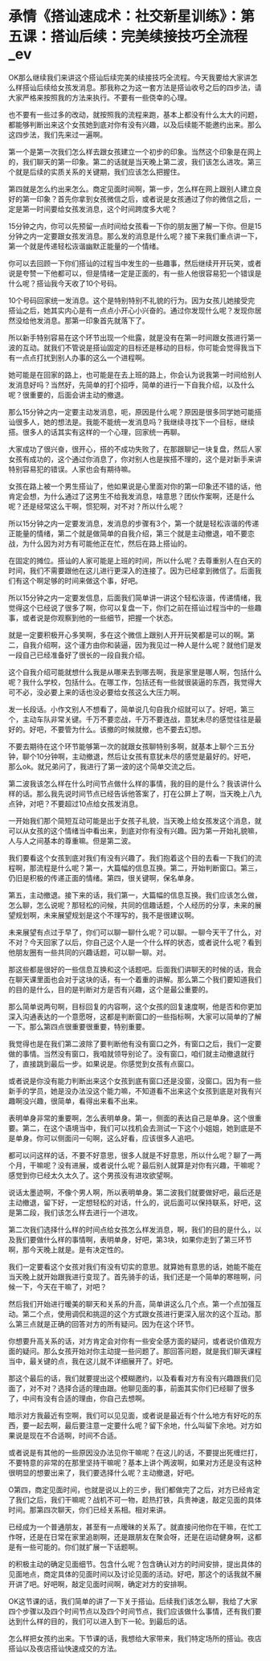 # 承情《搭讪速成术：社交新星训练》：第五课：搭讪后续：完美续接技巧全流程_ev

OK那么继续我们来讲这个搭讪后续完美的续接技巧全流程。今天我要给大家讲怎么样搭讪后续给女孩发消息。那我称之为这一套方法是搭讪收号之后的四步法，请大家严格来按照我的方法来执行。不要有一些侥幸的心理。

也不要有一些过多的改动，就按照我的流程来跑，基本上都没有什么太大的问题，都能够判断出来这个女孩她到底对你有没有兴趣，以及后续能不能邀约出来。那么这四步法，我们先来过一遍啊。

第一个是第一次我们怎么样去跟女孩建立一个初步的印象。当然这个印象是在网上的，我们聊天的第一印象。第二的话就是当天晚上第二波，我们该怎么进攻。第三个就是后续的实质关系的关键期，我们应该怎么把握住。

第四就是怎么约出来怎么。商定见面时间啊，第一步，怎么样在网上跟别人建立良好的第一印象？首先你拿到女孩微信之后，或者说是女孩通过了你的微信之后，一定是第一时间要给女孩发消息，这个时间跨度多大呢？

15分钟之内，你可以先预留一点时间给女孩看一下你的朋友圈了解一下你。但是15分钟之内一定要跟女孩发消息。那么发的消息是什么呢？接下来我们重点讲一下，第一个就是传递轻松诙谐幽默正能量的一个情绪。

你可以去回顾一下你们搭讪的过程当中发生的一些趣事，然后继续开开玩笑，或者说是夸赞一下他都可以，但是情绪一定是正面的，有一些人他很容易犯一个错误是什么呢？搭讪我今天收了10个号码。

10个号码回家统一发消息。这个是特别特别不礼貌的行为。因为女孩儿她接受完搭讪之后，她其实内心是有一点点小开心小兴奋的。通过你发现什么呢？发现你居然没给他发消息。那第一印象首先就落下了。

所以新手特别容易在这个环节出现一个纰露，就是没有在第一时间跟女孩进行第一波的互动。就我们不管说是搭讪固定的目标还是移动的目标，你可能会觉得我当下有一点点打扰到别人办事的这么一个进程啊。

她可能是在回家的路上，也可能是在去上班的路上，你会认为说我第一时间给别人发消息好吗？当然好，先简单的打个招呼，简单的进行一下自我介绍，以及什么呢？很重要的，后面会讲主动的撤退。

那么15分钟之内一定要主动发消息，呃，原因是什么呢？原因是很多同学她可能搭讪很多人，她的想法是。我能不能统一发消息吗？我继续寻找下一个目标，继续搭。很多人的话其实有这样的一个心理，回家统一再聊。

大家成功了很兴奋，很开心，搭的不成功失败了，在那跟聊记一块复盘，然后人家女孩有成功的，这个通过你消息了，你对别人也是挨搭不理的，这个是对新手来讲特别容易犯的错误。人家也会有期待嘛。

女孩在路上被一个男生搭讪了，他如果说是心里面对你的第一印象还不错的话，他肯定会想，为什么通过了这男生不给我发消息，啥意思？团伙作案啊，还是什么呢？还是经常这么干啊，惯犯啊，对不对？所以什么呢？

所以15分钟之内一定要发消息，发消息的步骤有3个，第一个就是轻松诙谐的传递正能量的情绪，第二个就是做简单的自我介绍，第三个就是主动撤退，咱不要恋战，为什么因为对方有可能他正在忙，然后在路上搭讪的。

在固定的摊位。搭讪的人家可能是上班的时间，所以什么呢？去尊重别人在白天的时间，我们不需要跟他在这儿进行更深入的连接了。因为已经拿到微信了。后面我们有这个啊足够的时间来做这个事，好吧。

所以15分钟之内一定要发信息，后面我们简单讲一讲这个轻松诙谐，传递情绪，我觉得这个已经说了很多了啊，你可以复盘一下，你们之前在搭讪过程当中的一些趣事，或者说是你观察到他的一些细节，把握一个状态。

就是一定要积极开心多笑啊，多在这个微信上跟别人开开玩笑都是可以的啊。第二，自我介绍啊，这个谨方由你和装逼，因为我见过一种人是什么呢？就他们是发一段自己已经准备好了很长的一段自我介绍。

这个自我介绍可能就想什么我是从哪来去到哪去啊，我是家里是哪人啊，包括什么呢？我什么学校，包括什么。在哪工作，包括还有一些就很装逼的东西，我觉得大可不必，没必要上来的话也没必要给女孩这么大压力啊。

发一长段话。小作文别人不想看了，简单说几句自我介绍就可以了。好吧，第三个，主动车队非常关键。千万不要恋战，千万不要连战，意犹未尽的感觉往往是最好的。好吧，不要管为什么。该撤的时候就撤，也不要去幻想。

不要去期待在这个环节能够第一次的就跟女孩聊特别多啊，就基本上聊个三五分钟，聊个10分钟啊，主动撤退，然后让女孩有意犹未尽的感觉是最好的。好吧，那么ok。就兄弟问了，我进行了第一波的这个简单交流之后。

第二波我该怎么样在什么时间节点做什么样的事情，我的目的是什么？我该讲什么样的话。那么我先说时间节点已经告诉他答案了，打在公屏上了啊，当天晚上八九点钟，对吧？不要超过10点给女孩发消息。

一开始我们那个简短互动可能是出于女孩子礼貌，当天晚上给女孩发这个消息，就可以从女孩的这个情绪当中看出来，到底对你有没有兴趣。因为第一开始礼貌嘛，人与人之间基本的尊重嘛。但是第二波。

我们要看这个女孩到底对我们有没有兴趣了。我们抱着这个目的去看一下我们的流程啊，那流程是什么呢？第一，大篇幅的信息互换。第二，开始判断窗口。第三，仍旧是积极的传递正面的情绪。第四，很关键啊，保名单身。

第五，主动撤退。接下来的话，我们第一，大篇幅的信息互换。我们应该怎么做，怎么聊，怎么说呢？那轻松的问候，共同的信趣话题，个人经历的分享，未来的展望规划啊，未来展望规划是这个不理写的，我不是很建议啊。

未来展望有点过于早了，你们可以聊一聊什么呢？可以聊。一聊今天干了什么，对不对？今天回家了以后，你自己这个人是一个什么样的状态，或者说什么呢？看到他朋友圈有一些共同的兴趣话题，可以聊一聊。对。

那这些都是很好的一些信息互换和这个话题吧。后面我们讲聊天的时候的话，我会在聊天课里面也会对于这块的话，有一个着重的讲解。那么第二个我们要知道我们的目的是什么，目的是判断对方是否有兴趣，这个是最公重要的。

那么简单说两句啊，目标回复的内容啊，这个女孩的回复速度啊，他是否和你更加深入沟通表达的一个意愿呀，这都是判断窗口的一些指标啊，大家可以简单的了解一下。那么第四点很重要很重要，特别重要。

我觉得也是在我们第二波除了要判断他有没有窗口之外，有窗口之后，我们一定要做的事情。当然没有窗口，我咱就领导别论了。没有窗口，咱们就主动撤退就行了，直接跳到最后一步。如果说是。你感觉到女孩有点窗口。

或者说是你没有能力判断出来这个女孩到底有窗口还是没窗，没窗口。因为有一些新手的学员，她是没办法没这个能力嘛，不知道看不出来这个女孩到底是对我有兴趣啊没兴趣，很简单，看得出来看不出来。

表明单身非常的重要啊，怎么表明单身。第一，侧面的表达自己是单身。这个很重要。第二，在这个语境当中，我们可以找机会去测试一下这个小姐姐，她到底是不是单身。你可以侧面问一句啊，这么好看，应该很多人追吧。

都可以问这样的话，不要不好意思，很多人就是不好意思，所以什么呢？聊了一两个月，干嘛呢？没有进展，或者说什么呢？最后别人就算是对你有兴趣，干嘛呢？感觉到你已经太久太久了。这个男孩没有进攻欲望啊。

说话太墨迹啊，不像个男人啊，所以表明单身。第二波我们就要做好吧，最后还是主动撤退，留下好，一定想轻松的对话，什么的，说后面可以保持联系，好吧，这是第二段，我们该怎么样去进行一个进攻。

第二次我们选择什么样的时间点给女孩怎么样发消息，啊，我们的目的是什么，以及我们要做什么样的事情啊，表明单身，好吧，第3块，如果你走到了第三环节啊，那今天晚上就是。是有决定性的。

我们一定要看这个女孩对我们有没有切实的意思。就算她有意思的话，她能不能在当天晚上就开始跟我进行变现了。首先骑手的话，我们还是一个简单的寒暄啊，问候一下，今天在干嘛了，对吧？

然后我们开始进行暧美的聊天和关系的升高，简单讲这么几个点。第一个点加强互动。第二个点，使用调侃和挑逗的这个方式跟女孩进行更深入层次的这个互动。那么第三点就是正确的回答对方的所有疑问。因为在这个环节。

你想要升高关系的话，对方肯定会对你有一些安全感方面的疑问，或者说价值观方面的疑问。那么女孩开始对你主动提一些问题了。那回答问题，就是我们聊天课程当中，最关键的点，我在这儿就不详细展开了。好吧。

那这个最后的话，我们就要提出这个模糊邀约，以及看看对方有没有兴趣跟我们见面了，对不对？选择合适的理由跟。他聊见面的事，前面其实你们已经聊了很多了，中间有没有合适的理由，你自己去想啊。

暗示对方我最近有空啊，我们可以见见面，或者说是最近有个什么地方有好吃的东西，要一起去啊，最后要注意一定要什么呢？留下余地，什么叫留下余地。对方如果说是现在不合适啊，时间不合适。

或者说是有其他的一些原因没办法见你干嘛呢？在这儿的话，不要提出死缠烂打，不要特意的非常的在那里坚持干嘛呢？基本上讲个两波啊，如果对方还是没有这种很明显的想要出来了，我们要选择什么呢？主动撤退，好吧。

O第四，商定见面时间，也就是说以上的三步，我们都做完了之后，对方已经肯定了我们之后，我们干嘛呢？战机不可一物，趁热打铁，兵贵神速，敲定见面的具体时间。那第四次聊天，你们已经关系相。相对来讲。

已经成为一个普通朋友，甚至有一点暧昧的关系了。就直接问他你在干嘛，在忙工作呀，还是在日常在家里追剧啊，还是跟朋友在聚会呀，还是在运动健身啊，这都是有一些可能的。你们就扩展一下话题啊。

的积极主动的确定见面细节。包含什么呢？包含确认对方的时间安排，提出具体的见面地点，商定具体的见面时间以及讨论见面的活动。好吧，那这个的话我就不展开讲了吧。好吧啊，敲定见面时间啊，确定对方的安排啊。

OK这节课的话，我们简单的讲了一下关于搭讪。后续我们该怎么聊，我给了大家四个步骤以及四个时间节点以及四个时间节点，我们应该做什么事情，还有我们要达到什么样的目的，我们可以进入到下一轮。到最后的话。

怎么样把女孩约出来。下节课的话，我想给大家带来，我们特定场所的搭讪。夜店搭讪以及夜店搭讪快速成交的方法。

